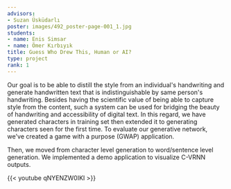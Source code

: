 ```yaml
---
advisors:
- Suzan Üsküdarlı
poster: images/492_poster-page-001_1.jpg
students:
- name: Enis Simsar
- name: Ömer Kırbıyık
title: Guess Who Drew This, Human or AI?
type: project
rank: 1
---
```


Our goal is to be able to distill the style from an individual's handwriting and generate handwritten text that is indistinguishable by same person's handwriting. Besides having the scientific value of being able to capture style from the content, such a system can be used for bridging the beauty of handwriting and accessibility of digital text. In this regard, we have generated characters in training set then extended it to generating characters seen for the first time. To evaluate our generative network, we've created a game with a purpose (GWAP) application.  

 Then, we moved from character level generation to word/sentence level generation. We implemented a demo application to visualize C-VRNN outputs.


{{< youtube qNYENZW0IKI >}}